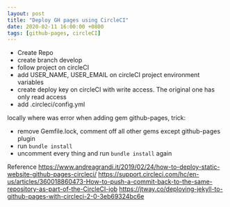 ```yaml
---
layout: post
title: "Deploy GH pages using CircleCI"
date: 2020-02-11 16:00:00 +0800
tags: [github-pages, circleCI]
---
```


- Create Repo
- create branch develop
- follow project on circleCI
- add USER_NAME, USER_EMAIL on circleCI project environment variables
- create deploy key on circleCI with write access. The original one has only read access
- add .circleci/config.yml

locally where was error when adding gem github-pages, trick:

- remove Gemfile.lock, comment off all other gems except github-pages plugin
- run `bundle install`
- uncomment every thing and run `bundle install` again

Reference
https://www.andreagrandi.it/2019/02/24/how-to-deploy-static-website-github-pages-circleci/
https://support.circleci.com/hc/en-us/articles/360018860473-How-to-push-a-commit-back-to-the-same-repository-as-part-of-the-CircleCI-job
https://jtway.co/deploying-jekyll-to-github-pages-with-circleci-2-0-3eb69324bc6e